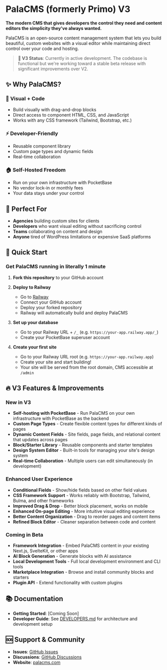 # PalaCMS (formerly Primo) V3

**The modern CMS that gives developers the control they need and content editors the simplicity they've always wanted.**

PalaCMS is an open-source content management system that lets you build beautiful, custom websites with a visual editor while maintaining direct control over your code and hosting.

> **🚧 V3 Status**: Currently in active development. The codebase is functional but we're working toward a stable beta release with significant improvements over V2.

## ✨ Why PalaCMS?

### 🎨 **Visual + Code**
- Build visually with drag-and-drop blocks
- Direct access to component HTML, CSS, and JavaScript
- Works with any CSS framework (Tailwind, Bootstrap, etc.)

### ⚡ **Developer-Friendly**
- Reusable component library
- Custom page types and dynamic fields
- Real-time collaboration 

### 🏠 **Self-Hosted Freedom**
- Run on your own infrastructure with PocketBase
- No vendor lock-in or monthly fees
- Your data stays under your control

## 🎯 Perfect For

- **Agencies** building custom sites for clients
- **Developers** who want visual editing without sacrificing control  
- **Teams** collaborating on content and design
- **Anyone** tired of WordPress limitations or expensive SaaS platforms

## 🚀 Quick Start

### Get PalaCMS running in literally 1 minute

1. **Fork this repository** to your GitHub account

2. **Deploy to Railway**
   - Go to [Railway](https://railway.app)
   - Connect your GitHub account
   - Deploy your forked repository
   - Railway will automatically build and deploy PalaCMS

3. **Set up your database**
   - Go to your Railway URL + `/_` (e.g. `https://your-app.railway.app/_`)
   - Create your PocketBase superuser account

4. **Create your first site**
   - Go to your Railway URL root (e.g. `https://your-app.railway.app`)
   - Create your site and start building!
   - Your site will be served from the root domain, CMS accessible at `/admin`

## 🔥 V3 Features & Improvements

### New in V3
- **Self-hosting with PocketBase** - Run PalaCMS on your own infrastructure with PocketBase as the backend
- **Custom Page Types** - Create flexible content types for different kinds of pages
- **Dynamic Content Fields** - Site fields, page fields, and relational content that updates across pages
- **Block/Starter Library** - Reusable components and starter templates
- **Design System Editor** - Built-in tools for managing your site's design system
- **Real-time Collaboration** - Multiple users can edit simultaneously (in development)

### Enhanced User Experience
- **Conditional Fields** - Show/hide fields based on other field values
- **CSS Framework Support** - Works reliably with Bootstrap, Tailwind, Bulma, and other frameworks
- **Improved Drag & Drop** - Better block placement, works on mobile
- **Enhanced On-page Editing** - More intuitive visual editing experience
- **Better Content Organization** - Drag to reorder pages and content items
- **Refined Block Editor** - Cleaner separation between code and content

### Coming in Beta
- **Framework Integration** - Embed PalaCMS content in your existing Next.js, SvelteKit, or other apps
- **AI Block Generation** - Generate blocks with AI assistance
- **Local Development Tools** - Full local development environment and CLI tools
- **Marketplace Integration** - Browse and install community blocks and starters
- **Plugin API** - Extend functionality with custom plugins

## 📚 Documentation

- **Getting Started**: [Coming Soon]
- **Developer Guide**: See [DEVELOPERS.md](DEVELOPERS.md) for architecture and development setup

## 🆘 Support & Community

- **Issues**: [GitHub Issues](https://github.com/palacms/palacms/issues)
- **Discussions**: [GitHub Discussions](https://github.com/palacms/palacms/discussions)
- **Website**: [palacms.com](https://palacms.com)